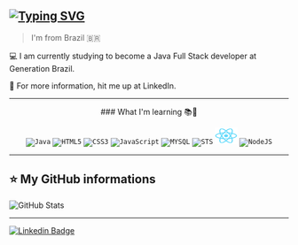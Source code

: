 ## [![Typing SVG](https://readme-typing-svg.herokuapp.com?font=Fira+Code&pause=1000&color=A565F7&width=435&lines=Hi+there%2C+I'm+Let%C3%ADcia!+%F0%9F%91%8B%F0%9F%8F%BD)](https://git.io/typing-svg)

> I'm from Brazil 🇧🇷

💻 I am currently studying to become a Java Full Stack developer at Generation Brazil.

💬 For more information, hit me up at LinkedIn.

----
  
<center> ### What I'm learning 📚💜

<code><img alt="Java" height="30" width="40" src="https://cdn.jsdelivr.net/gh/devicons/devicon/icons/java/java-original.svg" /></code>
<code><img alt="HTML5" height="30" width="40" src="https://cdn.jsdelivr.net/gh/devicons/devicon/icons/html5/html5-original.svg" /></code>
<code><img alt="CSS3" height="30" width="40" src="https://cdn.jsdelivr.net/gh/devicons/devicon/icons/css3/css3-original.svg" /></code>
<code><img alt="JavaScript" height="30" width="40" src="https://cdn.jsdelivr.net/gh/devicons/devicon/icons/javascript/javascript-original.svg" /></code>
<code><img alt="MYSQL" height="30" width="40" src="https://cdn.jsdelivr.net/gh/devicons/devicon/icons/mysql/mysql-original-wordmark.svg" /></code>
<code><img alt="STS" height="30" width="40" src="https://cdn.jsdelivr.net/gh/devicons/devicon/icons/spring/spring-original.svg" /></code>
<code><img alt="React" height="30" width="40" src="https://raw.githubusercontent.com/devicons/devicon/1119b9f84c0290e0f0b38982099a2bd027a48bf1/icons/react/react-original.svg" /></code>
<code><img alt="NodeJS" height="30" width="40" src="https://cdn.jsdelivr.net/gh/devicons/devicon/icons/nodejs/nodejs-plain.svg" /></code></center>

---

## ⭐ My GitHub informations
![GitHub Stats](https://github-readme-stats.vercel.app/api?username=lettycodes&theme=synthwave&show_icons=true)

---

[![Linkedin Badge](https://img.shields.io/badge/-LinkedIn-blue?style=flat-square&logo=Linkedin&logoColor=white&link=https://www.linkedin.com/in/silva-leticia/)](https://www.linkedin.com/in/silva-leticia/)

<!--
**lettycodes/lettycodes** is a ✨ _special_ ✨ repository because its `README.md` (this file) appears on your GitHub profile.

Here are some ideas to get you started:

- 🔭 I’m currently working on ...
- 🌱 I’m currently learning ...
- 👯 I’m looking to collaborate on ...
- 🤔 I’m looking for help with ...
- 💬 Ask me about ...
- 📫 How to reach me: ...
- 😄 Pronouns: ...
- ⚡ Fun fact: ...
-->
